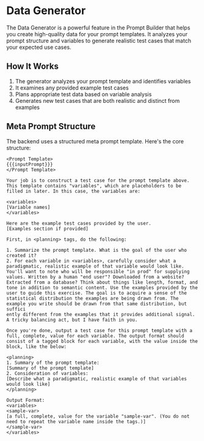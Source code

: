 # Data Generator

The Data Generator is a powerful feature in the Prompt Builder that helps you create high-quality data for your prompt templates. It analyzes your prompt structure and variables to generate realistic test cases that match your expected use cases.

## How It Works

1. The generator analyzes your prompt template and identifies variables
2. It examines any provided example test cases
3. Plans appropriate test data based on variable analysis
4. Generates new test cases that are both realistic and distinct from examples

## Meta Prompt Structure

The backend uses a structured meta prompt template. Here's the core structure:

```
<Prompt Template>
{{{inputPrompt}}}
</Prompt Template>
    
Your job is to construct a test case for the prompt template above. This template contains "variables", which are placeholders to be filled in later. In this case, the variables are:

<variables>
[Variable names]
</variables>

Here are the example test cases provided by the user.
[Examples section if provided]

First, in <planning> tags, do the following:
    
1. Summarize the prompt template. What is the goal of the user who created it?
2. For each variable in <variables>, carefully consider what a paradigmatic, realistic example of that variable would look like. You'll want to note who will be responsible "in prod" for supplying values. Written by a human "end user"? Downloaded from a website? Extracted from a database? Think about things like length, format, and tone in addition to semantic content. Use the examples provided by the user to guide this exercise. The goal is to acquire a sense of the statistical distribution the examples are being drawn from. The example you write should be drawn from that same distribution, but suffici
ently different from the examples that it provides additional signal. A tricky balancing act, but I have faith in you.
    
Once you're done, output a test case for this prompt template with a full, complete, value for each variable. The output format should consist of a tagged block for each variable, with the value inside the block, like the below:

<planning>
1. Summary of the prompt template:
[Summary of the prompt template]
2. Consideration of variables:
[Describe what a paradigmatic, realistic example of that variables would look like]
</planning>

Output Format:
<variables>
<sample-var>
[a full, complete, value for the variable "sample-var". (You do not need to repeat the variable name inside the tags.)]
</sample-var>
</variables>
```
